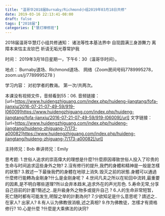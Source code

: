 ```yaml
---
title: "温哥华2018届Burnaby/Richmond小组2019年03月18日共修"
date: 2019-03-16 22:13:41-08:00
draft: false
tags: ["2018届"]
categories: ["慧灯禅修班"]
---
```

2018届温哥华慧灯小组共修通知：
诸法等性本基法界中
自现圆满三身游舞力
离障本来怙主龙钦巴
祈请无垢光尊常护我

时间：
2019年3月18日星期一，下午6：30（温哥华时间）。

地点：
Burnaby道场、Richmond道场、 网络（Zoom房间号码7789995278，zoom.us/j/7789995278 )

学习内容：
对初学者的教诲。
第一次/共两次。

本课没有视频文件，音频看到55：06.
音频链接：
[url=https://www.huidengzhiguang.com/index.php/huideng-jiangtang/fofa-jianxiu/2016-07-21-07-49-59/919-l06009]https://www.huidengzhiguang.com/index.php/huideng-jiangtang/fofa-jianxiu/2016-07-21-07-49-59/919-l06009[/url]
文字链接：
[url=https://www.huidengzhiguang.com/index.php/huideng-jiangtang/huideng-zhiguang-7/173-a00082]https://www.huidengzhiguang.com/index.php/huideng-jiangtang/huideng-zhiguang-7/173-a00082[/url]

主持师兄：Bob
串讲师兄：Emily

思考题:
1.世俗人追求的崇高偉大的理想是什麼?什麼原因導致世俗人投入了珍贵的生命与时间追求這些身外之物?
2.沒有修行的提升,我們的身體和精神是一般是怎樣的狀態?
3.敘述一下最後我們的身體在地球上消失.毁灭之前的狀態.身體可以通過什麼修行能轉為金剛身?什么是金刚身呢？
4.世间凡夫之所以在轮回中流转,最重要的因素,是不明白哪些道理?所以会弃本趋末,追求外在的声光形色.
5.寿命无常,分享自己目前的計畫?簡述之..是升級身外之物多或提升自己 ?
6.人的生命非常短暂，死亡随时都有可能发生,明智之举的計劃為何?
7.少欲知足是什么意思呢？請述之..在家人? 出家人?
8.有人认为佛教很消极,述之真相?
9.作为佛教徒，怎樣才有資格修行?
10.心是什麼 ?什麼是大乘佛法的诀窍?
